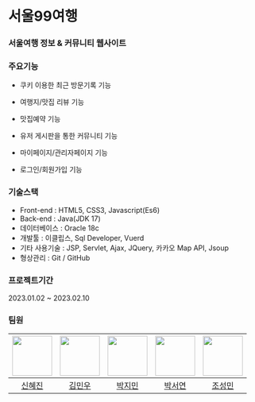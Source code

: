 # 서울99여행

### 서울여행 정보 & 커뮤니티 웹사이트  

### 주요기능  
  * 쿠키 이용한 최근 방문기록 기능
  
  * 여행지/맛집 리뷰 기능
  
  * 맛집예약 기능
  
  * 유저 게시판을 통한 커뮤니티 기능
  
  * 마이페이지/관리자페이지 기능
  
  * 로그인/회원가입 기능
  
  
### 기술스택  
  * Front-end : HTML5, CSS3, Javascript(Es6)
  * Back-end : Java(JDK 17)
  * 데이터베이스 : Oracle 18c
  * 개발툴 : 이클립스, Sql Developer, Vuerd
  * 기타 사용기술 : JSP, Servlet, Ajax, JQuery, 카카오 Map API, Jsoup
  * 형상관리 : Git / GitHub
  
  
### 프로젝트기간  
2023.01.02 ~ 2023.02.10
  
  
### 팀원  
<img src="https://avatars.githubusercontent.com/u/121096234?s=200&v=4" width=80 height=80>|<img src="https://avatars.githubusercontent.com/u/89583609?s=64&v=4" width=80 height=80>|<img src="https://avatars.githubusercontent.com/u/113769307?v=4" width=80 height=80>|<img src="https://avatars.githubusercontent.com/u/116634427?v=4" width=80 height=80>|<img src="https://avatars.githubusercontent.com/u/68989001?s=96&v=4" width=80 height=80>
:---:|:---:|:---:|:---:|:---:
[신혜진](https://github.com/hyejin12345)|[김민우](https://github.com/kimminwoo0306)|[박지민](https://github.com/pajama13)|[박서연](https://github.com/mechuuri)|[조성민](https://github.com/Sungm1n-Jo)
